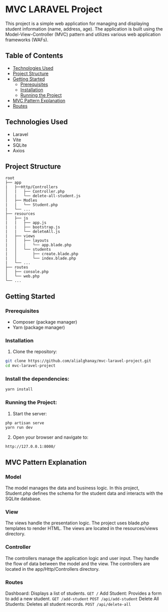 # MVC LARAVEL Project

This project is a simple web application for managing and displaying student information (name, address, age). The application is built using the Model-View-Controller (MVC) pattern and utilizes various web application frameworks (WAFs).

## Table of Contents

-   [Technologies Used](#technologies-used)
-   [Project Structure](#project-structure)
-   [Getting Started](#getting-started)
    -   [Prerequisites](#prerequisites)
    -   [Installation](#installation)
    -   [Running the Project](#running-the-project)
-   [MVC Pattern Explanation](#mvc-pattern-explanation)
-   [Routes](#routes)

## Technologies Used

-   Laravel
-   Vite
-   SQLite
-   Axios

## Project Structure

```
root
├── app
|   ├──Http/Controllers
│   |   ├── Controller.php
│   |   └── delete-all-student.js
│   ├── Modles
|   |   └── Student.php
|   └── ...
├── resources
│   ├── js
|   |   ├── app.js
|   |   ├── bootstrap.js
|   |   └── deleteAll.js
|   ├── views
|   │   ├── layouts
|   │   |   └── app.blade.php
|   │   └── students
|   │       ├── create.blade.php
|   │       └── index.blade.php
|   └── ...
├── routes
│   ├── console.php
│   └── web.php
└── ...

```

## Getting Started

### Prerequisites

-   Composer (package manager)
-   Yarn (package manager)

### Installation

1. Clone the repository:

```bash
git clone https://github.com/alialghanay/mvc-laravel-project.git
cd mvc-laravel-project
```

### Install the dependencies:

```bash
yarn install
```

### Running the Project:

1. Start the server:

```bash
php artisan serve
yarn run dev
```

2. Open your browser and navigate to:

```URL
http://127.0.0.1:8000/
```

## MVC Pattern Explanation

### Model

The model manages the data and business logic. In this project, Student.php defines the schema for the student data and interacts with the SQLite database.

### View

The views handle the presentation logic. The project uses blade.php templates to render HTML. The views are located in the resources/views directory.

### Controller

The controllers manage the application logic and user input. They handle the flow of data between the model and the view. The controllers are located in the app/Http/Controllers directory.

### Routes

Dashboard: Displays a list of students.
`GET /`
Add Student: Provides a form to add a new student.
`GET /add-student`
`POST /api/add-student`
Delete All Students: Deletes all student records.
`POST /api/delete-all`
